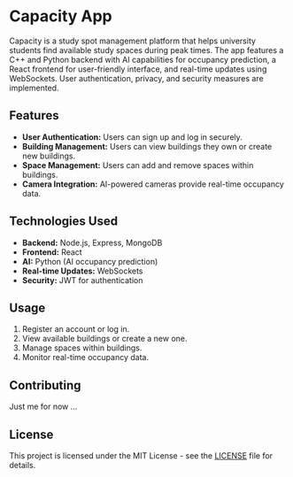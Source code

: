 # Capacity App

Capacity is a study spot management platform that helps university students find available study spaces during peak times. The app features a C++ and Python backend with AI capabilities for occupancy prediction, a React frontend for user-friendly interface, and real-time updates using WebSockets. User authentication, privacy, and security measures are implemented.

## Features

- **User Authentication:** Users can sign up and log in securely.
- **Building Management:** Users can view buildings they own or create new buildings.
- **Space Management:** Users can add and remove spaces within buildings.
- **Camera Integration:** AI-powered cameras provide real-time occupancy data.

## Technologies Used

- **Backend:** Node.js, Express, MongoDB
- **Frontend:** React
- **AI:** Python (AI occupancy prediction)
- **Real-time Updates:** WebSockets
- **Security:** JWT for authentication

## Usage

1. Register an account or log in.
2. View available buildings or create a new one.
3. Manage spaces within buildings.
4. Monitor real-time occupancy data.

## Contributing

Just me for now ...

## License

This project is licensed under the MIT License - see the [LICENSE](LICENSE) file for details.
